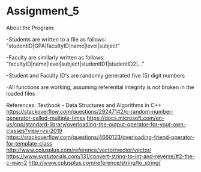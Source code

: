 # Assignment_5

About the Program:

-Students are written to a file as follows:
"studentID|GPA|facultyID|name|level|subject"

-Faculty are similarly written as follows:
"facultyID|name|level|subject|studentID1|studentID2|..."

-Student and Faculty ID's are randomly generated five (5) digit numbers

-All functions are working, assuming referential integrity is not broken in the loaded files

References:
Textbook - Data Structures and Algorithms in C++
https://stackoverflow.com/questions/29247142/c-random-number-generator-called-multiple-times
https://docs.microsoft.com/en-us/cpp/standard-library/overloading-the-output-operator-for-your-own-classes?view=vs-2019
https://stackoverflow.com/questions/4660123/overloading-friend-operator-for-template-class
http://www.cplusplus.com/reference/vector/vector/vector/
https://www.systutorials.com/131/convert-string-to-int-and-reverse/#2-the-c-way-2
http://www.cplusplus.com/reference/string/to_string/
